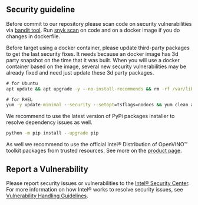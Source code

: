 ## Security guideline

Before commit to our repository please scan code on security vulnerabilities via [bandit tool](https://github.com/PyCQA/bandit).
Run [snyk scan](https://github.com/snyk/snyk) on code and on a docker image if you do changes in dockerfile.

Before target using a docker container, please update third-party packages to get the last security fixes. 
It needs because an docker image has 3d party snapshot on the time that it was built. 
When you will use a docker container based on the image, several new security vulnerabilities may be already fixed and need just update these 3d party packages.
```cmd
# for Ubuntu
apt update && apt upgrade -y --no-install-recommends && rm -rf /var/lib/apt/lists/*

# for RHEL
yum -y update-minimal --security --setopt=tsflags=nodocs && yum clean all
```
We recommend to use the latest version of PyPi packages installer to resolve dependency issues as well.
```cmd
python -m pip install --upgrade pip
```
As well we recommend to use the official Intel® Distribution of OpenVINO™ toolkit packages from trusted resources. 
See more on the [product page](https://software.intel.com/content/www/us/en/develop/tools/openvino-toolkit/choose-download.html).

## Report a Vulnerability 

Please report security issues or vulnerabilities to the [Intel® Security Center](https://www.intel.com/security).
For more information on how Intel® works to resolve security issues, see
[Vulnerability Handling Guidelines](https://www.intel.com/content/www/us/en/security-center/vulnerability-handling-guidelines.html).
